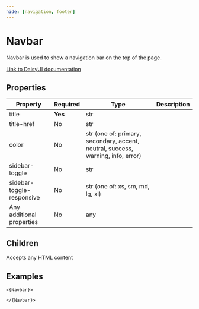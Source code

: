 ```yaml
---
hide: [navigation, footer]
---
```

# Navbar

Navbar is used to show a navigation bar on the top of the page.

[Link to DaisyUI documentation](https://daisyui.com/components/navbar/)


## Properties

| Property | Required | Type | Description |
|----------|----------|------|-------------|
|title|**Yes**|str||
|title-href|No|str||
|color|No|str (one of: primary, secondary, accent, neutral, success, warning, info, error)||
|sidebar-toggle|No|str||
|sidebar-toggle-responsive|No|str (one of: xs, sm, md, lg, xl)||
|Any additional properties|No|any||

## Children

Accepts any HTML content

## Examples

```
<{Navbar}>

</{Navbar}>
```